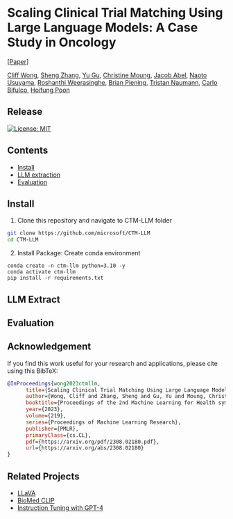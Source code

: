 # Scaling Clinical Trial Matching Using Large Language Models: A Case Study in Oncology

[[Paper](https://arxiv.org/abs/2308.02180)] 


[Cliff Wong](https://scholar.google.com/citations?user=Sl05ifcAAAAJ&hl=en), [Sheng Zhang](https://scholar.google.com/citations?user=-LVEXQ8AAAAJ&hl=en), [Yu Gu](https://scholar.google.com/citations?user=1PoaURIAAAAJ&hl=en&oi=sra), [Christine Moung](https://www.semanticscholar.org/author/C.-Moung/7016395), [Jacob Abel](https://scholar.google.com/citations?user=xKOFq-MAAAAJ&hl=en&oi=sra), [Naoto Usuyama](https://www.microsoft.com/en-us/research/people/naotous/), [Roshanthi Weerasinghe](https://www.semanticscholar.org/author/R.-Weerasinghe/2131618433), [Brian Piening](https://scholar.google.com/citations?user=cpToe1oAAAAJ&hl=en&oi=ao), [Tristan Naumann](https://scholar.google.com/citations?user=cjlSeqwAAAAJ&hl=en), [Carlo Bifulco](https://scholar.google.com/citations?user=_um_DjQAAAAJ&hl=en&oi=ao), [Hoifung Poon](https://scholar.google.com/citations?user=yqqmVbkAAAAJ&hl=en)

## Release
[![License: MIT](https://img.shields.io/badge/License-MIT-yellow.svg)](https://opensource.org/licenses/MIT)


## Contents
<!-- - [Data Download](#data-download) -->
- [Install](#install)
- [LLM extraction](#llm-extract)
- [Evaluation](#evaluation)

## Install

1. Clone this repository and navigate to CTM-LLM folder
```bash
git clone https://github.com/microsoft/CTM-LLM
cd CTM-LLM
```

2. Install Package: Create conda environment

```Shell
conda create -n ctm-llm python=3.10 -y
conda activate ctm-llm
pip install -r requirements.txt
```

## LLM Extract


## Evaluation



## Acknowledgement


If you find this work useful for your research and applications, please cite using this BibTeX:
```bibtex
@InProceedings{wong2023ctmllm,
      title={Scaling Clinical Trial Matching Using Large Language Models: A Case Study in Oncology}, 
      author={Wong, Cliff and Zhang, Sheng and Gu, Yu and Moung, Christine and Abel, Jacob and Usuyama, Naoto and Weerasinghe, Roshanthi and Piening, Brian and Naumann, Tristan and Bifulco, Carlo and Poon, Hoifung},
      booktitle={Proceedings of the 2nd Machine Learning for Health symposium},
      year={2023},
      volume={219},
      series={Proceedings of Machine Learning Research},
      publisher={PMLR},
      primaryClass={cs.CL},
      pdf={https://arxiv.org/pdf/2308.02180.pdf},
      url={https://arxiv.org/abs/2308.02180}
}
```




## Related Projects

- [LLaVA](https://llava-vl.github.io/)
- [BioMed CLIP](https://huggingface.co/microsoft/BiomedCLIP-PubMedBERT_256-vit_base_patch16_224)
- [Instruction Tuning with GPT-4](https://github.com/Instruction-Tuning-with-GPT-4/GPT-4-LLM)


